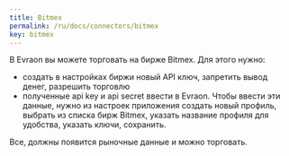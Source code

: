 ```yaml
---
title: Bitmex
permalink: /ru/docs/connectors/bitmex
key: bitmex
---
```


В Evraon вы можете торговать на бирже Bitmex. Для этого нужно:
- создать в настройках биржи новый API ключ, запретить вывод денег, разрешить торговлю 
- полученные api key и api secret ввести в Evraon. Чтобы ввести эти данные, нужно из настроек приложения создать новый профиль, выбрать из списка бирж Bitmex, указать название профиля для удобства, указать ключи, сохранить.

Все, должны появится рыночные данные и можно торговать.